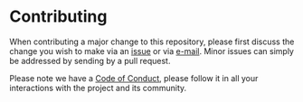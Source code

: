# Contributing

When contributing a major change to this repository, please first discuss the
change you wish to make via an [issue](https://github.com/Praxis-south/github-final-project/issues) or via
[e-mail](mailto:praxis@skiff.com).
Minor issues can simply be addressed by sending by a pull request.

Please note we have a [Code of Conduct](https://github.com/Praxis-south/github-final-project/blob/main/CODE_OF_CONDUCT.md), please follow it in
all your interactions with the project and its community.
